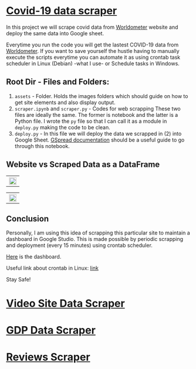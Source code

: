 # [Covid-19 data scraper](https://github.com/kipronokoech/Web-Scraper/tree/master/covid-19-data)
In this project we will scrape covid data from [Worldometer](https://www.worldometers.info/coronavirus/) website and deploy the same data into Google sheet.

Everytime you run the code you will get the lastest
COVID-19 data from [Worldometer](https://www.worldometers.info/coronavirus/).
If you want to save yourself the hustle having
to manually execute the scripts everytime
you can automate it as using crontab task scheduler in Linux (Debian) -what I use-
or Schedule tasks in Windows.

## Root Dir - Files and Folders:
1. `assets` - Folder. Holds the images folders which should guide
on how to get site elements and also display output.
2. `scraper.ipynb` and `scraper.py` - Codes for web
scrapping These two files are ideally the same. The former is notebook and 
the latter is a Python file. I wrote the `py`
file so that I can call it as a module in
`deploy.py` making the code to be clean.
3. `deploy.py` - In this file we will deploy
the data we scrapped in (2) into Google Sheet.
[GSpread documentation](https://gspread.readthedocs.io/en/latest/)
should be a useful guide to go through this notebook.

## Website vs Scraped Data as a DataFrame

<table style="width:100%">
  <tr>
    <th><img src="Worldometer (covid-19-data)/assets/images/worldometer.png" width=100% height=auto></th>
  </tr>
</table>
<table style="width:100%">
  <tr>
    <th><img src="Worldometer (covid-19-data)/assets/images/scraped.png" width=100% height=auto</th>
  </tr>
</table>

## Conclusion

Personally, I am using this idea of scrapping
this particular site to maintain a dashboard in
Google Studio. This is made possible by periodic
 scrapping and deployment (every 15 minutes) using crontab scheduler.
 
[Here](https://datastudio.google.com/open/1wZ1ismEZwcQCrUJq2NsPsqHrdx1EM0ak?usp=sharing) is the dashboard.

Useful link about crontab in Linux: [link](https://opensource.com/article/17/11/how-use-cron-linux)

Stay Safe!

# [Video Site Data Scraper](https://github.com/kipronokoech/Web-Scraper/tree/master/Internet-Archive-Videos)

# [GDP Data Scraper](https://github.com/kipronokoech/Web-Scraper/tree/master/Wikipedia(gdp-data)) 
# [Reviews Scraper](https://github.com/kipronokoech/Web-Scraper/tree/master/TrustPilot)


